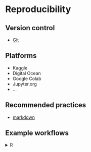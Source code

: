 
# Reproducibility

## Version control
- [Git](../git)

## Platforms
- Kaggle
- Digital Ocean
- Google Colab
- Jupyter.org
- ...


## Recommended practices
- [markdown](https://www.markdownguide.org/basic-syntax/)

## Example workflows
<details>
<summary>R</summary>
```
# Makefile (target: required_files)

manuscript.pdf: manuscript.Rmd simulated_data.csv 

Rscript -e 'rmarkdown::render("manuscript.Rmd")' 

simulated_data.csv: simulate.R

Rscript -e 'source("simulate.R")' 
```
</details>


## References
- Davos: A Python package ‘‘smuggler’’ for constructing lightweight reproducible notebooks, Paxton C. Fitzpatrick, Jeremy R. Manning [2024 article](https://doi.org/10.1016/j.softx.2023.101614)
